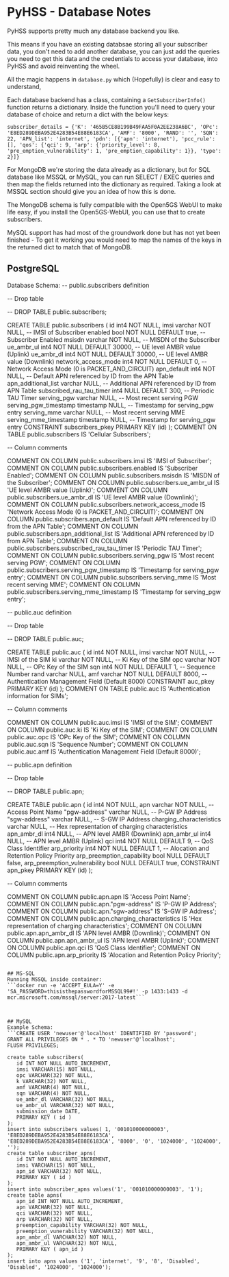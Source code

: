 # PyHSS - Database Notes
PyHSS supports pretty much any database backend you like.

This means if you have an existing databsae storing all your subscriber data, you don't need to add another database, you can just add the queries you need to get this data and the credentials to access your database, into PyHSS and avoid reinventing the wheel.

All the magic happens in ```database.py``` which (Hopefully) is clear and easy to understand,

Each database backend has a class, containing a ```GetSubscriberInfo()``` function returns a dictionary.
Inside the function you'll need to query your database of choice and return a dict with the below keys:
```
subscriber_details = {'K': '465B5CE8B199B49FAA5F0A2EE238A6BC', 'OPc': 'E8ED289DEBA952E4283B54E88E6183CA', 'AMF': '8000', 'RAND': '', 'SQN': 22, 'APN_list': 'internet', 'pdn': [{'apn': 'internet'), 'pcc_rule': [], 'qos': {'qci': 9, 'arp': {'priority_level': 8, 'pre_emption_vulnerability': 1, 'pre_emption_capability': 1}}, 'type': 2}]}
```

For MongoDB we're storing the data already as a dictionary, but for SQL database like MSSQL or MySQL, you can run SELECT / EXEC queries and then map the fields returned into the dictionary as required. Taking a look at MSSQL section should give you an idea of how this is done.

The MongoDB schema is fully compatible with the Open5GS WebUI to make life easy, if you install the Open5GS-WebUI, you can use that to create subscribers.

MySQL support has had most of the groundwork done but has not yet been finished - To get it working you would need to map the names of the keys in the returned dict to match that of MongoDB.

## PostgreSQL

Database Schema:
-- public.subscribers definition

-- Drop table

-- DROP TABLE public.subscribers;

CREATE TABLE public.subscribers (
	id int4 NOT NULL,
	imsi varchar NOT NULL, -- IMSI of Subscriber
	enabled bool NOT NULL DEFAULT true, -- Subscriber Enabled
	msisdn varchar NOT NULL, -- MISDN of the Subscriber
	ue_ambr_ul int4 NOT NULL DEFAULT 30000, -- UE level AMBR value (Uplink)
	ue_ambr_dl int4 NOT NULL DEFAULT 30000, -- UE level AMBR value (Downlink)
	network_access_mode int4 NOT NULL DEFAULT 0, -- Network Access Mode (0 is PACKET_AND_CIRCUIT)
	apn_default int4 NOT NULL, -- Default APN referenced by ID from the APN Table
	apn_additional_list varchar NULL, -- Additional APN referenced by ID from APN Table
	subscribed_rau_tau_timer int4 NULL DEFAULT 300, -- Periodic TAU Timer
	serving_pgw varchar NULL, -- Most recent serving PGW
	serving_pgw_timestamp timestamp NULL, -- Timestamp for serving_pgw entry
	serving_mme varchar NULL, -- Most recent serving MME
	serving_mme_timestamp timestamp NULL, -- Timestamp for serving_pgw entry
	CONSTRAINT subscribers_pkey PRIMARY KEY (id)
);
COMMENT ON TABLE public.subscribers IS 'Cellular Subscribers';

-- Column comments

COMMENT ON COLUMN public.subscribers.imsi IS 'IMSI of Subscriber';
COMMENT ON COLUMN public.subscribers.enabled IS 'Subscriber Enabled';
COMMENT ON COLUMN public.subscribers.msisdn IS 'MISDN of the Subscriber';
COMMENT ON COLUMN public.subscribers.ue_ambr_ul IS 'UE level AMBR value (Uplink)';
COMMENT ON COLUMN public.subscribers.ue_ambr_dl IS 'UE level AMBR value (Downlink)';
COMMENT ON COLUMN public.subscribers.network_access_mode IS 'Network Access Mode (0 is PACKET_AND_CIRCUIT)';
COMMENT ON COLUMN public.subscribers.apn_default IS 'Default APN referenced by ID from the APN Table';
COMMENT ON COLUMN public.subscribers.apn_additional_list IS 'Additional APN referenced by ID from APN Table';
COMMENT ON COLUMN public.subscribers.subscribed_rau_tau_timer IS 'Periodic TAU Timer';
COMMENT ON COLUMN public.subscribers.serving_pgw IS 'Most recent serving PGW';
COMMENT ON COLUMN public.subscribers.serving_pgw_timestamp IS 'Timestamp for serving_pgw entry';
COMMENT ON COLUMN public.subscribers.serving_mme IS 'Most recent serving MME';
COMMENT ON COLUMN public.subscribers.serving_mme_timestamp IS 'Timestamp for serving_pgw entry';


-- public.auc definition

-- Drop table

-- DROP TABLE public.auc;

CREATE TABLE public.auc (
	id int4 NOT NULL,
	imsi varchar NOT NULL, -- IMSI of the SIM
	ki varchar NOT NULL, -- Ki Key of the SIM
	opc varchar NOT NULL, -- OPc Key of the SIM
	sqn int4 NOT NULL DEFAULT 1, -- Sequence Number
	rand varchar NULL,
	amf varchar NOT NULL DEFAULT 8000, -- Authentication Management Field (Default 8000)
	CONSTRAINT auc_pkey PRIMARY KEY (id)
);
COMMENT ON TABLE public.auc IS 'Authentication information for SIMs';

-- Column comments

COMMENT ON COLUMN public.auc.imsi IS 'IMSI of the SIM';
COMMENT ON COLUMN public.auc.ki IS 'Ki Key of the SIM';
COMMENT ON COLUMN public.auc.opc IS 'OPc Key of the SIM';
COMMENT ON COLUMN public.auc.sqn IS 'Sequence Number';
COMMENT ON COLUMN public.auc.amf IS 'Authentication Management Field (Default 8000)';


-- public.apn definition

-- Drop table

-- DROP TABLE public.apn;

CREATE TABLE public.apn (
	id int4 NOT NULL,
	apn varchar NOT NULL, -- Access Point Name
	"pgw-address" varchar NULL, -- P-GW IP Address
	"sgw-address" varchar NULL, -- S-GW IP Address
	charging_characteristics varchar NULL, -- Hex representation of charging characteristics
	apn_ambr_dl int4 NULL, -- APN level AMBR (Downlink)
	apn_ambr_ul int4 NULL, -- APN level AMBR (Uplink)
	qci int4 NOT NULL DEFAULT 9, -- QoS Class Identifier
	arp_priority int4 NOT NULL DEFAULT 1, -- Alocation and Retention Policy Priority
	arp_preemption_capability bool NULL DEFAULT false,
	arp_preemption_vulnerability bool NULL DEFAULT true,
	CONSTRAINT apn_pkey PRIMARY KEY (id)
);

-- Column comments

COMMENT ON COLUMN public.apn.apn IS 'Access Point Name';
COMMENT ON COLUMN public.apn."pgw-address" IS 'P-GW IP Address';
COMMENT ON COLUMN public.apn."sgw-address" IS 'S-GW IP Address';
COMMENT ON COLUMN public.apn.charging_characteristics IS 'Hex representation of charging characteristics';
COMMENT ON COLUMN public.apn.apn_ambr_dl IS 'APN level AMBR (Downlink)';
COMMENT ON COLUMN public.apn.apn_ambr_ul IS 'APN level AMBR (Uplink)';
COMMENT ON COLUMN public.apn.qci IS 'QoS Class Identifier';
COMMENT ON COLUMN public.apn.arp_priority IS 'Alocation and Retention Policy Priority';




```

## MS-SQL
Running MSSQL inside container:
```docker run -e 'ACCEPT_EULA=Y' -e 'SA_PASSWORD=thisisthepasswordforMSSQL99#!' -p 1433:1433 -d mcr.microsoft.com/mssql/server:2017-latest```



## MySQL
Example Schema: 
```CREATE USER 'newuser'@'localhost' IDENTIFIED BY 'password';
GRANT ALL PRIVILEGES ON * . * TO 'newuser'@'localhost';
FLUSH PRIVILEGES;

create table subscribers(
   id INT NOT NULL AUTO_INCREMENT,
   imsi VARCHAR(15) NOT NULL,
   opc VARCHAR(32) NOT NULL,
   k VARCHAR(32) NOT NULL,
   amf VARCHAR(4) NOT NULL,
   sqn VARCHAR(4) NOT NULL,
   ue_ambr_dl VARCHAR(32) NOT NULL,
   ue_ambr_ul VARCHAR(32) NOT NULL,
   submission_date DATE,
   PRIMARY KEY ( id )
);
insert into subscribers values( 1, '001010000000003', 'E8ED289DEBA952E4283B54E88E6183CA', 'E8ED289DEBA952E4283B54E88E6183CA', '8000', '0', '1024000', '1024000', '');
create table subscriber_apns(
   id INT NOT NULL AUTO_INCREMENT,
   imsi VARCHAR(15) NOT NULL,
   apn_id VARCHAR(32) NOT NULL,
   PRIMARY KEY ( id )
);
insert into subscriber_apns values('1', '001010000000003', '1');
create table apns(
   apn_id INT NOT NULL AUTO_INCREMENT,
   apn VARCHAR(32) NOT NULL,
   qci VARCHAR(32) NOT NULL,
   arp VARCHAR(32) NOT NULL,
   preemption_capability VARCHAR(32) NOT NULL,
   preemption_vunerability VARCHAR(32) NOT NULL,
   apn_ambr_dl VARCHAR(32) NOT NULL,
   apn_ambr_ul VARCHAR(32) NOT NULL,
   PRIMARY KEY ( apn_id )
);
insert into apns values ('1', 'internet', '9', '8', 'Disabled', 'Disabled', '1024000', '1024000');
```